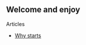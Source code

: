 ## Welcome and enjoy
Articles
- [Why starts](https://github.com/rovermini/rovermini.github.io/blob/main/startpoint.md) 
